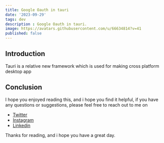 ```yaml
---
title: Google Oauth in tauri
date: '2023-09-29'
tags: dev
description : Google Oauth in tauri.
image: https://avatars.githubusercontent.com/u/66634814?v=41
published: false
---
```


## Introduction
Tauri is a relative new framework which is used for making cross platform desktop app

## Conclusion
I hope you enjoyed reading this, and i hope you find it helpful, if you have any questions or suggestions, please feel free to reach out to me on 
- [Twitter](https://twitter.com/codad5_)
- [Instagram](https://instagram.com/codad5_)
- [Linkedin](https://linkedin.com/in/chibueze-aniezeofor)

Thanks for reading, and i hope you have a great day.

